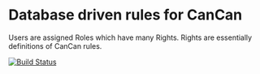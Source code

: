 # Database driven rules for CanCan

Users are assigned Roles which have many Rights. Rights are essentially definitions of CanCan rules.

[![Build Status](https://travis-ci.org/sealink/cancanright.svg?branch=master)](https://travis-ci.org/sealink/cancanright)
